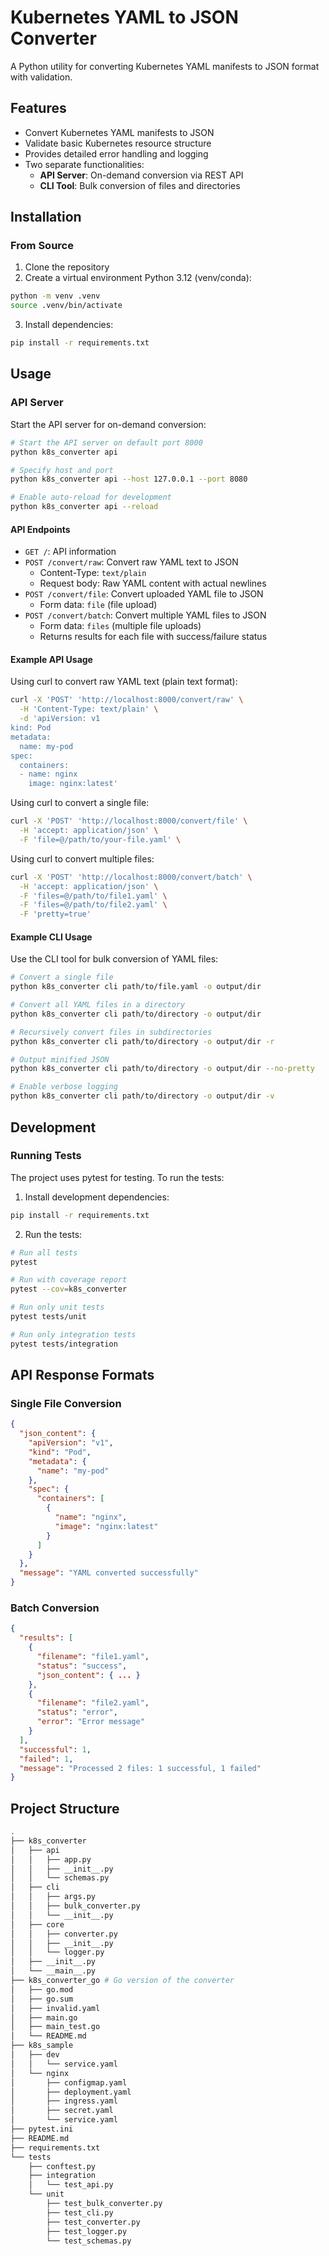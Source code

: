 # Kubernetes YAML to JSON Converter

A Python utility for converting Kubernetes YAML manifests to JSON format with validation.

## Features

- Convert Kubernetes YAML manifests to JSON
- Validate basic Kubernetes resource structure
- Provides detailed error handling and logging
- Two separate functionalities:
  - **API Server**: On-demand conversion via REST API
  - **CLI Tool**: Bulk conversion of files and directories

## Installation

### From Source

1. Clone the repository
2. Create a virtual environment Python 3.12 (venv/conda):

```bash
python -m venv .venv
source .venv/bin/activate
```

3. Install dependencies:

```bash
pip install -r requirements.txt
```

## Usage

### API Server

Start the API server for on-demand conversion:

```bash
# Start the API server on default port 8000
python k8s_converter api

# Specify host and port
python k8s_converter api --host 127.0.0.1 --port 8080

# Enable auto-reload for development
python k8s_converter api --reload
```

#### API Endpoints

- `GET /`: API information
- `POST /convert/raw`: Convert raw YAML text to JSON
  - Content-Type: `text/plain`
  - Request body: Raw YAML content with actual newlines
- `POST /convert/file`: Convert uploaded YAML file to JSON
  - Form data: `file` (file upload)
- `POST /convert/batch`: Convert multiple YAML files to JSON
  - Form data: `files` (multiple file uploads)
  - Returns results for each file with success/failure status

#### Example API Usage

Using curl to convert raw YAML text (plain text format):

```bash
curl -X 'POST' 'http://localhost:8000/convert/raw' \
  -H 'Content-Type: text/plain' \
  -d 'apiVersion: v1
kind: Pod
metadata:
  name: my-pod
spec:
  containers:
  - name: nginx
    image: nginx:latest'
```

Using curl to convert a single file:

```bash
curl -X 'POST' 'http://localhost:8000/convert/file' \
  -H 'accept: application/json' \
  -F 'file=@/path/to/your-file.yaml' \
```

Using curl to convert multiple files:

```bash
curl -X 'POST' 'http://localhost:8000/convert/batch' \
  -H 'accept: application/json' \
  -F 'files=@/path/to/file1.yaml' \
  -F 'files=@/path/to/file2.yaml' \
  -F 'pretty=true'
```

#### Example CLI Usage

Use the CLI tool for bulk conversion of YAML files:

```bash
# Convert a single file
python k8s_converter cli path/to/file.yaml -o output/dir

# Convert all YAML files in a directory
python k8s_converter cli path/to/directory -o output/dir

# Recursively convert files in subdirectories
python k8s_converter cli path/to/directory -o output/dir -r

# Output minified JSON
python k8s_converter cli path/to/directory -o output/dir --no-pretty

# Enable verbose logging
python k8s_converter cli path/to/directory -o output/dir -v
```

## Development

### Running Tests

The project uses pytest for testing. To run the tests:

1. Install development dependencies:

```bash
pip install -r requirements.txt
```

2. Run the tests:

```bash
# Run all tests
pytest

# Run with coverage report
pytest --cov=k8s_converter

# Run only unit tests
pytest tests/unit

# Run only integration tests
pytest tests/integration
```

## API Response Formats

### Single File Conversion

```json
{
  "json_content": {
    "apiVersion": "v1",
    "kind": "Pod",
    "metadata": {
      "name": "my-pod"
    },
    "spec": {
      "containers": [
        {
          "name": "nginx",
          "image": "nginx:latest"
        }
      ]
    }
  },
  "message": "YAML converted successfully"
}
```

### Batch Conversion

```json
{
  "results": [
    {
      "filename": "file1.yaml",
      "status": "success",
      "json_content": { ... }
    },
    {
      "filename": "file2.yaml",
      "status": "error",
      "error": "Error message"
    }
  ],
  "successful": 1,
  "failed": 1,
  "message": "Processed 2 files: 1 successful, 1 failed"
}
```

## Project Structure

```bash
.
├── k8s_converter
│   ├── api
│   │   ├── app.py
│   │   ├── __init__.py
│   │   └── schemas.py
│   ├── cli
│   │   ├── args.py
│   │   ├── bulk_converter.py
│   │   └── __init__.py
│   ├── core
│   │   ├── converter.py
│   │   ├── __init__.py
│   │   └── logger.py
│   ├── __init__.py
│   └── __main__.py
├── k8s_converter_go # Go version of the converter
│   ├── go.mod
│   ├── go.sum
│   ├── invalid.yaml
│   ├── main.go
│   ├── main_test.go
│   └── README.md
├── k8s_sample
│   ├── dev
│   │   └── service.yaml
│   └── nginx
│       ├── configmap.yaml
│       ├── deployment.yaml
│       ├── ingress.yaml
│       ├── secret.yaml
│       └── service.yaml
├── pytest.ini
├── README.md
├── requirements.txt
└── tests
    ├── conftest.py
    ├── integration
    │   └── test_api.py
    └── unit
        ├── test_bulk_converter.py
        ├── test_cli.py
        ├── test_converter.py
        ├── test_logger.py
        └── test_schemas.py
```
